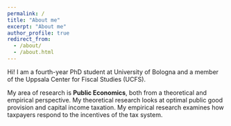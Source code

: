 ```yaml
---
permalink: /
title: "About me"
excerpt: "About me"
author_profile: true
redirect_from: 
  - /about/
  - /about.html
---
```




Hi! I am a fourth-year PhD student at University of Bologna and a member of the Uppsala Center for Fiscal Studies (UCFS). 

My area of research is **Public Economics**, both from a theoretical and empirical perspective. My theoretical research looks at optimal public good provision and capital income taxation. My empirical research examines how taxpayers respond to the incentives of the tax system. 

